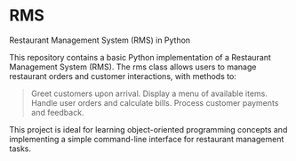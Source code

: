# RMS

Restaurant Management System (RMS) in Python

This repository contains a basic Python implementation of a Restaurant Management System (RMS).
The rms class allows users to manage restaurant orders and customer interactions, with methods to:

> Greet customers upon arrival.
> Display a menu of available items.
> Handle user orders and calculate bills.
> Process customer payments and feedback.

This project is ideal for learning object-oriented programming concepts and implementing a simple command-line interface for restaurant management tasks.
